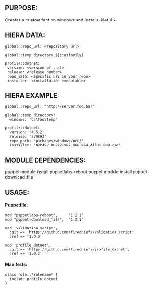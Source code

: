 ## PURPOSE:

Creates a custom fact on windows and Installs .Net 4.x

## HIERA DATA:
```
global::repo_url: <repository url>

global::temp_directory.${::osfamily}

profile::dotnet:
 version: <version of .net>
 release: <release number>
 repo_path: <specific uri in your repo>
 installer: <installation executable>
```
## HIERA EXAMPLE:
```
global::repo_url: "http://server.foo.bar"

global::temp_directory:
  windows: 'C:\foo\temp'

profile::dotnet:
  version: '4.5.2'
  release: '379893'
  repo_path: 'packages/windows/net/'
  installer: 'NDP452-KB2901907-x86-x64-AllOS-ENU.exe'
```

## MODULE DEPENDENCIES:

puppet module install puppetlabs-reboot
puppet module install puppet-download_file

## USAGE:

#### Puppetfile:
```
mod "puppetlabs-reboot",     '1.2.1'
mod "puppet-download_file",  '1.2.1'

mod 'validation_script',
  :git => 'https://github.com/firechiefs/validation_script',
  :ref => '1.0.0'

mod 'profile_dotnet',
  :git => 'https://github.com/firechiefs/profile_dotnet',
  :ref => '1.0.3'
```
#### Manifests:
```
class role::*rolename* {
  include profile_dotnet
}
```

